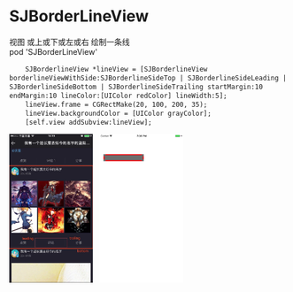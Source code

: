 # SJBorderLineView
视图 或上或下或左或右 绘制一条线    
pod 'SJBorderLineView'    

```
    SJBorderlineView *lineView = [SJBorderlineView borderlineViewWithSide:SJBorderlineSideTop | SJBorderlineSideLeading | SJBorderlineSideBottom | SJBorderlineSideTrailing startMargin:10 endMargin:10 lineColor:[UIColor redColor] lineWidth:5];
    lineView.frame = CGRectMake(20, 100, 200, 35);
    lineView.backgroundColor = [UIColor grayColor];
    [self.view addSubview:lineView];
```
    
<img src="https://github.com/changsanjiang/SJBorderLineView/blob/master/SJBorderLineViewProject/sample1.png" width="30%" />
   
<img src="https://github.com/changsanjiang/SJBorderLineView/blob/master/SJBorderLineViewProject/sample.png" width="30%" />
